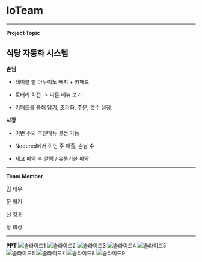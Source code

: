 # IoTeam

---

__Project Topic__

## 식당 자동화 시스템

__손님__
- 테이블 별 아두이노 배치 + 키패드

- 로터리 회전 -> 다른 메뉴 보기

- 키패드를 통해 담기, 초기화, 주문, 갯수 설정

__사장__

- 이번 주의 추천메뉴 설정 가능

- Nodered에서 이번 주 매출, 손님 수

- 재고 파악 후 알림 / 유통기한 파악 



----

__Team Member__

김 태우

문 혁기

신 경호

황 희상 

---

__PPT__
![슬라이드1](https://user-images.githubusercontent.com/93089183/236084517-36f1db37-a627-4e4a-b13d-8d2edf4b2305.JPG)
![슬라이드2](https://user-images.githubusercontent.com/93089183/236084518-79e0f20c-5355-475b-949c-02dce7eb723b.JPG)
![슬라이드3](https://user-images.githubusercontent.com/93089183/236084519-66cb048c-e700-4eb1-aae5-ccc32b056b73.JPG)
![슬라이드4](https://user-images.githubusercontent.com/93089183/236084522-46e873b3-3a7a-4df6-b04e-f72bf31a282e.JPG)
![슬라이드5](https://user-images.githubusercontent.com/93089183/236084526-be097447-6774-423d-aa78-b93d427ad0af.JPG)
![슬라이드6](https://user-images.githubusercontent.com/93089183/236084527-9580eb65-996f-4160-bf46-fb8860013970.JPG)
![슬라이드7](https://user-images.githubusercontent.com/93089183/236084528-f119e2f2-57a8-460a-aa35-93feb35b8b35.JPG)
![슬라이드8](https://user-images.githubusercontent.com/93089183/236084529-972ea4d5-44ed-44ea-bf3c-b5b6c117ff31.JPG)
![슬라이드9](https://user-images.githubusercontent.com/93089183/236084530-7ba98cc9-7fe3-45a5-91d6-7eb44a320a43.JPG)


